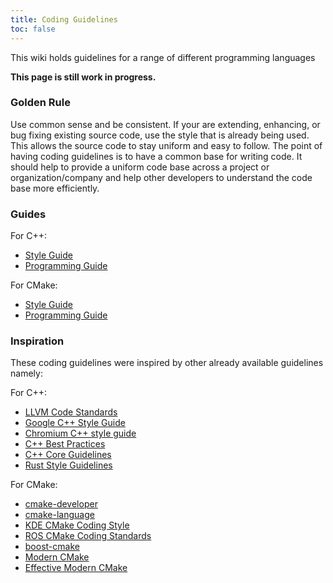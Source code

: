 ```yaml
---
title: Coding Guidelines
toc: false
---
```


This wiki holds guidelines for a range of different programming languages

<div class="alert alert-warning">
  <strong>This page is still work in progress.</strong>
</div>

### Golden Rule

Use common sense and be consistent. If your are extending, enhancing, or bug
fixing existing source code, use the style that is already being used.
This allows the source code to stay uniform and easy to follow. The point of
having coding guidelines is to have a common base for writing code. It should
help to provide a uniform code base across a project or organization/company
and help other developers to understand the code base more efficiently.

### Guides

For C++:

- [Style Guide](cxx/style_guide.md)
- [Programming Guide](cxx/programming_guide.md)

For CMake:

- [Style Guide](cmake/style_guide.md)
- [Programming Guide](cmake/programming_guide.md)

### Inspiration

These coding guidelines were inspired by other already available guidelines
namely:

For C++:

- [LLVM Code Standards](https://llvm.org/docs/CodingStandards.html)
- [Google C++ Style Guide](https://google.github.io/styleguide/cppguide.html)
- [Chromium C++ style guide](https://chromium.googlesource.com/chromium/src/+/master/styleguide/c++/c++.md)
- [C++ Best Practices](https://lefticus.gitbooks.io/cpp-best-practices/content/)
- [C++ Core Guidelines](https://github.com/isocpp/CppCoreGuidelines/blob/master/CppCoreGuidelines.md)
- [Rust Style Guidelines](https://doc.rust-lang.org/1.12.0/style/README.html)

For CMake:

- [cmake-developer](https://cmake.org/cmake/help/latest/manual/cmake-developer.7.html)
- [cmake-language](https://cmake.org/cmake/help/latest/manual/cmake-language.7.html)
- [KDE CMake Coding Style](https://community.kde.org/Policies/CMake_Coding_Style)
- [ROS CMake Coding Standards](https://docs.ros.org/jade/api/catkin/html/user_guide/standards.html)
- [boost-cmake](https://github.com/boost-cmake/bcm/wiki/Cmake-best-practices-and-guidelines)
- [Modern CMake](https://cliutils.gitlab.io/modern-cmake/)
- [Effective Modern CMake](https://gist.github.com/mbinna/c61dbb39bca0e4fb7d1f73b0d66a4fd1)
